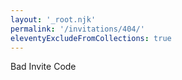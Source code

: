```yaml
---
layout: '_root.njk'
permalink: '/invitations/404/'
eleventyExcludeFromCollections: true
---
```

Bad Invite Code